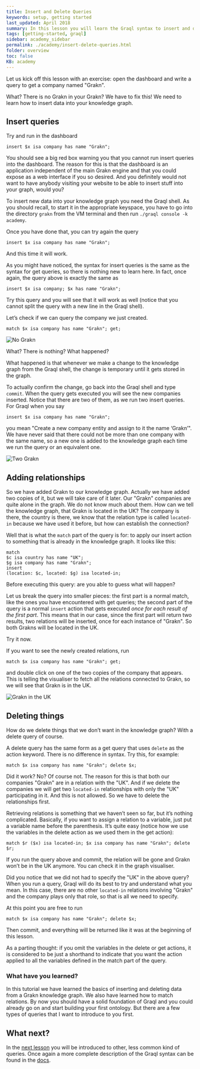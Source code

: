 ```yaml
---
title: Insert and Delete Queries
keywords: setup, getting started
last_updated: April 2018
summary: In this lesson you will learn the Graql syntax to insert and delete things from your knowledge graph
tags: [getting-started, graql]
sidebar: academy_sidebar
permalink: ./academy/insert-delete-queries.html
folder: overview
toc: false
KB: academy
---
```


Let us kick off this lesson with an exercise: open the dashboard and write a query to get a company named "Grakn".

What? There is no Grakn in your Grakn? We have to fix this!
We need to learn how to insert data into your knowledge graph.


## Insert queries
Try and run in the dashboard
```graql
insert $x isa company has name "Grakn";
```
You should see a big red box warning you that you cannot run insert queries into the dashboard. The reason for this is that the dashboard is an application independent of the main Grakn engine and that you could expose as a web interface if you so desired. And you definitely would not want to have anybody visiting your website to be able to insert stuff into your graph, would you?

To insert new data into your knowledge graph you need the Graql shell. As you should recall, to start it in the appropriate keyspace, you have to go into the directory `grakn` from the VM terminal and then run `./graql console -k academy`.

Once you have done that, you can try again the query
```graql
insert $x isa company has name "Grakn";
```
And this time it will work.

As you might have noticed, the syntax for insert queries is the same as the syntax for get queries, so there is nothing new to learn here. In fact, once again, the query above is exactly the same as


```graql
insert $x isa company; $x has name "Grakn";
```

Try this query and you will see that it will work as well (notice that you cannot split the query with a new line in the Graql shell).

Let’s check if we can query the company we just created.
```graql
match $x isa company has name "Grakn"; get;
```

  ![No Grakn](/images/academy/2-graql/no-grakn.png)

What? There is nothing? What happened?

What happened is that whenever we make a change to the knowledge graph from the Graql shell, the change is temporary until it gets stored in the graph.

To actually confirm  the change, go back into the Graql shell and type `commit`. When the query gets executed you will see the new companies inserted. Notice that there are two of them, as we run two insert queries. For Graql when you say
```graql
insert $x isa company has name "Grakn";
```
you mean "Create a new company entity and assign to it the name ‘Grakn’". We have never said that there could not be more than one company with the same name, so a new one is added to the knowledge graph each time we run the query or an equivalent one.

  ![Two Grakn](/images/academy/2-graql/two-grakn.png)


## Adding relationships
So we have added Grakn to our knowledge graph. Actually we have added two copies of it, but we will take care of it later. Our "Grakn" companies are quite alone in the graph. We do not know much about them. How can we tell the knowledge graph, that Grakn is located in the UK? The company is there, the country is there, we know that the relation type is called `located-in` because we have used it before, but how can establish the connection?

Well that is what the `match` part of the query is for: to apply our insert action to something that is already in the knowledge graph. It looks like this:


```graql
match
$c isa country has name "UK";
$g isa company has name "Grakn";
insert
(location: $c, located: $g) isa located-in;
```

Before executing this query: are you able to guess what will happen?

Let us break the query into smaller pieces: the first part is a normal match, like the ones you have encountered with get queries; the second part of the query is a normal `insert` action that gets executed _once for each result of the first part_. This means that in our case, since the first part will return two results, two relations will be inserted, once for each instance of "Grakn". So both Grakns will be located in the UK.

Try it now.

If you want to see the newly created relations, run
```graql
match $x isa company has name "Grakn"; get;
```
and double click on one of the two copies of the company that appears. This is telling the visualiser to fetch all the relations connected to Grakn, so we will see that Grakn is in the UK.

  ![Grakn in the UK](/images/academy/2-graql/grakn-uk.png)

## Deleting things
How do we delete things that we don’t want in the knowledge graph? With a delete query of course.

A delete query has the same form as a get query that uses `delete` as the action keyword. There is no difference in syntax. Try this, for example:

```graql
match $x isa company has name "Grakn"; delete $x;
```

Did it work? No? Of course not.
The reason for this is that both our companies "Grakn" are in a relation with the "UK".
And if we delete the companies we will get two `located-in` relationships with only the "UK" participating in it.
And this is not allowed. So we have to delete the relationships first.

Retrieving relations is something that we haven’t seen so far, but it’s nothing complicated. Basically, if you want to assign a relation to a variable, just put a variable name before the parenthesis. It’s quite easy (notice how we use the variables in the delete action as we used them in the get action):

```graql
match $r ($x) isa located-in; $x isa company has name "Grakn"; delete $r;
```

If you run the query above and commit, the relation will be gone and Grakn won’t be in the UK anymore. You can check it in the graph visualiser.

Did you notice that we did not had to specify the "UK" in the above query? When you run a query, Graql will do its best to try and understand what you mean. In this case, there are no other `located-in` relations involving "Grakn" and the company plays only that role, so that is all we need to specify.

At this point you are free to run
```graql
match $x isa company has name "Grakn"; delete $x;
```
Then commit, and everything will be returned like it was at the beginning of this lesson.

As a parting thought: if you omit the variables in the delete or get actions, it is considered to be just a shorthand to indicate that you want the action applied to all the variables defined in the match part of the query.


### What have you learned?
In this tutorial we have learned the basics of inserting and deleting data from a Grakn knowledge graph. We also have learned how to match relations. By now you should have a solid foundation of Graql and you could already go on and start building your first ontology. But there are a few types of queries that I want to introduce to you first.


## What next?
In the [next lesson](./other-queries.html) you will be introduced to other, less common kind of queries. Once again a more complete description of the Graql syntax can be found in the [docs](../index.html).
